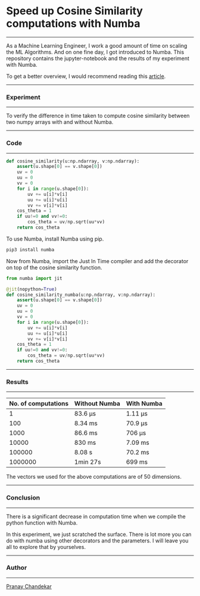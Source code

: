 # Speed up Cosine Similarity computations with Numba
---

As a Machine Learning Engineer, I work a good amount of time on scaling the ML Algorithms. And on one fine day, I got introduced to Numba. This repository contains the jupyter-notebook and the results of my experiment with Numba.

To get a better overview, I would recommend reading this [article](dummy).

----------
### Experiment
---
To verify the difference in time taken to compute cosine similarity between two numpy arrays with and without Numba.

----------
### Code
---
``` python
def cosine_similarity(u:np.ndarray, v:np.ndarray):
    assert(u.shape[0] == v.shape[0])
    uv = 0
    uu = 0
    vv = 0
    for i in range(u.shape[0]):
        uv += u[i]*v[i]
        uu += u[i]*u[i]
        vv += v[i]*v[i]
    cos_theta = 1
    if uu!=0 and vv!=0:
        cos_theta = uv/np.sqrt(uu*vv)
    return cos_theta
```

To use Numba, install Numba using pip.
``` python
pip3 install numba
```
Now from Numba, import the Just In Time compiler and add the decorator on top of the cosine similarity function.
``` python
from numba import jit

@jit(nopython=True)
def cosine_similarity_numba(u:np.ndarray, v:np.ndarray):
    assert(u.shape[0] == v.shape[0])
    uv = 0
    uu = 0
    vv = 0
    for i in range(u.shape[0]):
        uv += u[i]*v[i]
        uu += u[i]*u[i]
        vv += v[i]*v[i]
    cos_theta = 1
    if uu!=0 and vv!=0:
        cos_theta = uv/np.sqrt(uu*vv)
    return cos_theta
```


----------
### Results
---

|No. of computations|Without Numba | With Numba
|--|--|--|
|1|83.6 µs|1.11 µs|
|100|8.34 ms|70.9 µs|
|1000|86.6 ms|706 µs|
|10000|830 ms|7.09 ms|
|100000|8.08 s|70.2 ms|
|1000000|1min 27s|699 ms|

The vectors we used for the above computations are of 50 dimensions.

----------
### Conclusion
---
There is a significant decrease in computation time when we compile the python function with Numba.

In this experiment, we just scratched the surface. There is lot more you can do with numba using other decorators and the parameters. I will leave you all to explore that by yourselves.

----------
### Author
---
[Pranay Chandekar](https://in.linkedin.com/in/pranaychandekar)




